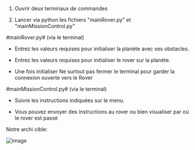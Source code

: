 1. Ouvrir deux terminaux de commandes

2. Lancer via python les fichiers "mainRover.py" et "mainMissionControl.py"

  #mainRover.py# (via le terminal)


  - Entrez les valeurs requises pour initialiser la planète avec ses obstacles.


  - Entrez les valeurs requises pour initialiser le rover sur la planète.

  - Une fois initialiser Ne surtout pas fermer le terminal pour garder la connexion ouverte vers le Rover

  #mainMissionControl.py# (via le terminal)


  - Suivre les instructions indiquées sur le menu.

  - Vous pouvez envoyer des instructions au rover ou bien visualiser par où le rover est passé


Notre archi cible:


![image](https://github.com/qlauret/ArchiRover/assets/143949889/8cbdb849-a1d1-47b7-ac4c-febb846c3f44)

